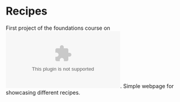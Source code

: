 # Recipes

First project of the foundations course on ![The Odin Project](www.theodinproject.com). Simple webpage for showcasing different recipes.